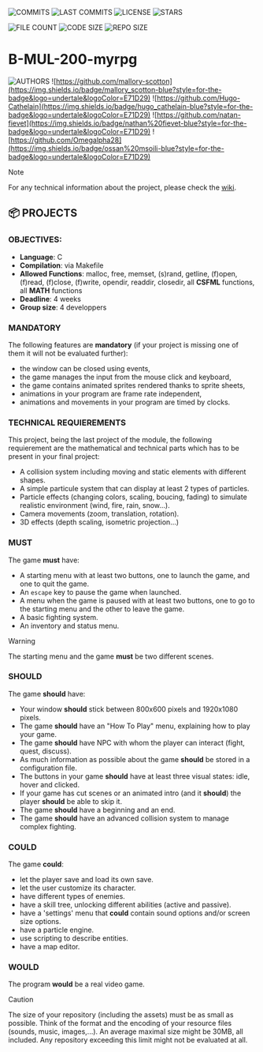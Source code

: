 
![COMMITS](https://img.shields.io/github/commit-activity/t/mallory-scotton/csfml-engine?style=for-the-badge)
![LAST COMMITS](https://img.shields.io/github/last-commit/mallory-scotton/csfml-engine?style=for-the-badge)
![LICENSE](https://img.shields.io/github/license/mallory-scotton/csfml-engine?style=for-the-badge)
![STARS](https://img.shields.io/github/stars/mallory-scotton/csfml-engine?style=for-the-badge)


![FILE COUNT](https://img.shields.io/github/directory-file-count/mallory-scotton/csfml-engine?style=for-the-badge)
![CODE SIZE](https://img.shields.io/github/languages/code-size/mallory-scotton/csfml-engine?style=for-the-badge)
![REPO SIZE](https://img.shields.io/github/repo-size/mallory-scotton/csfml-engine?style=for-the-badge)


# B-MUL-200-myrpg

![AUTHORS](https://img.shields.io/badge/AUTHORS:-gray?style=for-the-badge)
![https://github.com/mallory-scotton](https://img.shields.io/badge/mallory_scotton-blue?style=for-the-badge&logo=undertale&logoColor=E71D29)
![https://github.com/Hugo-Cathelain](https://img.shields.io/badge/hugo_cathelain-blue?style=for-the-badge&logo=undertale&logoColor=E71D29)
![https://github.com/natan-fievet](https://img.shields.io/badge/nathan%20fievet-blue?style=for-the-badge&logo=undertale&logoColor=E71D29)
![https://github.com/Omegalpha28](https://img.shields.io/badge/ossan%20msoili-blue?style=for-the-badge&logo=undertale&logoColor=E71D29)

> [!NOTE]  
> For any technical information about the project, please check the [wiki](https://github.com/mallory-scotton/csfml-engine/wiki).

## 📦 PROJECTS

### OBJECTIVES:

- __Language__: C
- __Compilation__: via Makefile
- __Allowed Functions__: malloc, free, memset, (s)rand, getline, (f)open, (f)read, (f)close, (f)write, opendir, readdir, closedir, all __CSFML__ functions, all __MATH__ functions
- __Deadline__: 4 weeks
- __Group size__: 4 developpers

### MANDATORY

The following features are __mandatory__ (if your project is missing one of them it will not be evaluated further):
- the window can be closed using events,
- the game manages the input from the mouse click and keyboard,
- the game contains animated sprites rendered thanks to sprite sheets,
- animations in your program are frame rate independent,
- animations and movements in your program are timed by clocks.

### TECHNICAL REQUIEREMENTS

This project, being the last project of the module, the following requierement are the mathematical and technical parts which has to be present in your final project:
- A collision system including moving and static elements with different shapes.
- A simple particule system that can display at least 2 types of particles.
- Particle effects (changing colors, scaling, boucing, fading) to simulate realistic environment (wind, fire, rain, snow...).
- Camera movements (zoom, translation, rotation).
- 3D effects (depth scaling, isometric projection...)

### MUST

The game __must__ have:
- A starting menu with at least two buttons, one to launch the game, and one to quit the game.
- An `escape` key to pause the game when launched.
- A menu when the game is paused with at least two buttons, one to go to the starting menu and the other to leave the game.
- A basic fighting system.
- An inventory and status menu.

> [!WARNING]  
> The starting menu and the game __must__ be two different scenes.

### SHOULD

The game __should__ have:
- Your window __should__ stick between 800x600 pixels and 1920x1080 pixels.
- The game __should__ have an "How To Play" menu, explaining how to play your game.
- The game __should__ have NPC with whom the player can interact (fight, quest, discuss).
- As much information as possible about the game __should__ be stored in a configuration file.
- The buttons in your game __should__ have at least three visual states: idle, hover and clicked.
- If your game has cut scenes or an animated intro (and it __should__) the player __should__ be able to skip it.
- The game __should__ have a beginning and an end.
- The game __should__ have an advanced collision system to manage complex fighting.

### COULD

The game __could__:
- let the player save and load its own save.
- let the user customize its character.
- have different types of enemies.
- have a skill tree, unlocking different abilities (active and passive).
- have a 'settings' menu that __could__ contain sound options and/or screen size options.
- have a particle engine.
- use scripting to describe entities.
- have a map editor.

### WOULD

The program __would__ be a real video game.

> [!CAUTION]  
> The size of your repository (including the assets) must be as small as possible. Think of the format and the encoding of your resource files (sounds, music, images,...). An average maximal size might be 30MB, all included. Any repository exceeding this limit might not be evaluated at all.
